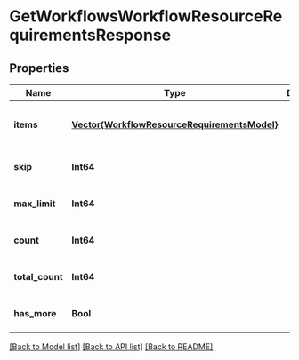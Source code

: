 # GetWorkflowsWorkflowResourceRequirementsResponse


## Properties
Name | Type | Description | Notes
------------ | ------------- | ------------- | -------------
**items** | [**Vector{WorkflowResourceRequirementsModel}**](WorkflowResourceRequirementsModel.md) |  | [optional] [default to nothing]
**skip** | **Int64** |  | [default to nothing]
**max_limit** | **Int64** |  | [default to nothing]
**count** | **Int64** |  | [default to nothing]
**total_count** | **Int64** |  | [default to nothing]
**has_more** | **Bool** |  | [default to nothing]


[[Back to Model list]](../README.md#models) [[Back to API list]](../README.md#api-endpoints) [[Back to README]](../README.md)


